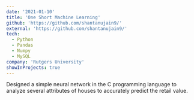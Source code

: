 ```yaml
---
date: '2021-01-10'
title: 'One Short Machine Learning'
github: 'https://github.com/shantanujain9/'
external: 'https://github.com/shantanujain9/'
tech:
  - Python
  - Pandas
  - Numpy
  - MySQL
company: 'Rutgers University'
showInProjects: true
---
```


Designed a simple neural network in the C programming language to analyze several attributes of houses to accurately predict the retail value.
